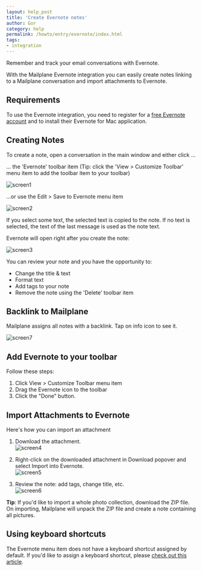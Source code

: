 ```yaml
---
layout: help_post
title: 'Create Evernote notes'
author: Gor
category: help
permalink: /howto/entry/evernote/index.html
tags:
- integration
---
```


Remember and track your email conversations with Evernote.

With the Mailplane Evernote integration you can easily create notes linking to a Mailplane conversation and import attachments to Evernote.


## Requirements

To use the Evernote integration, you need to register for a [free Evernote account](http://www.evernote.com/about/referrer/?code=mailplane) and to install their Evernote for Mac application.


## Creating Notes

To create a note, open a conversation in the main window and either click ...

... the 'Evernote' toolbar item (Tip: click the 'View > Customize Toolbar' menu item to add the toolbar item to your toolbar) 

![screen1](/assets/howto/2011-05-12-evernote/screen1.png)

...or use the Edit > Save to Evernote menu item

![screen2](/assets/howto/2011-05-12-evernote/screen2.png)

If you select some text, the selected text is copied to the note. If no text is selected, the text of the last message is used as the note text.

Evernote will open right after you create the note:

![screen3](/assets/howto/2011-05-12-evernote/screen3.png)

You can review your note and you have the opportunity to:

* Change the title & text
* Format text
* Add tags to your note
* Remove the note using the 'Delete' toolbar item


## Backlink to Mailplane

Mailplane assigns all notes with a backlink. Tap on info icon to see it.

![screen7](/assets/howto/2011-05-12-evernote/screen7.png)


## Add Evernote to your toolbar
 
Follow these steps:

1. Click View > Customize Toolbar menu item
2. Drag the Evernote icon to the toolbar
3. Click the "Done" button.
 	

## Import Attachments to Evernote

Here's how you can import an attachment

1. Download the attachment.<br/>
	![screen4](/assets/howto/2011-05-12-evernote/screen4.png)

2. Right-click on the downloaded attachment in Download popover and select Import into Evernote.<br/>
	![screen5](/assets/howto/2011-05-12-evernote/screen5.png)

3. Review the note: add tags, change title, etc.<br/>
	![screen6](/assets/howto/2011-05-12-evernote/screen6.png)

**Tip**: If you'd like to import a whole photo collection, download the ZIP file. On importing, Mailplane will unpack the ZIP file and create a note containing all pictures.


## Using keyboard shortcuts

The Evernote menu item does not have a keyboard shortcut assigned by default. If you'd like to assign a keyboard shortcut, please [check out this article](/howto/entry/change_keyboard_shortcuts).
